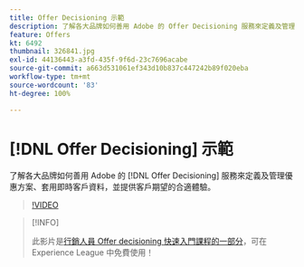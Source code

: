 ```yaml
---
title: Offer Decisioning 示範
description: 了解各大品牌如何善用 Adobe 的 Offer Decisioning 服務來定義及管理優惠方案、套用即時客戶資料，並提供客戶期望的合適體驗。
feature: Offers
kt: 6492
thumbnail: 326841.jpg
exl-id: 44136443-a3fd-435f-9f6d-23c7696acabe
source-git-commit: a663d531061ef343d10b837c447242b89f020eba
workflow-type: tm+mt
source-wordcount: '83'
ht-degree: 100%

---
```


# [!DNL Offer Decisioning] 示範

了解各大品牌如何善用 Adobe 的 [!DNL Offer Decisioning] 服務來定義及管理優惠方案、套用即時客戶資料，並提供客戶期望的合適體驗。

>[!VIDEO](https://video.tv.adobe.com/v/326841?quality=12&learn=on)

>[!INFO]
>
> 此影片是[行銷人員 Offer decisioning 快速入門課程的一部分](https://experienceleague.adobe.com/?recommended=ExperiencePlatform-U-1-2020.1.offerdecisioning?lang=zh-Hant)，可在 Experience League 中免費使用！
